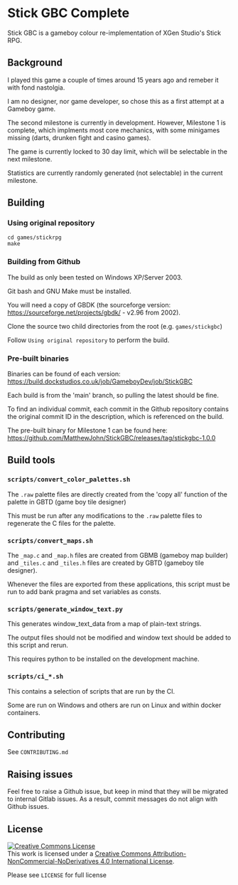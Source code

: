 
# Stick GBC Complete

Stick GBC is a gameboy colour re-implementation of XGen Studio's Stick RPG.

## Background

I played this game a couple of times around 15 years ago and remeber it with fond nastolgia.

I am no designer, nor game developer, so chose this as a first attempt at a Gameboy game.

The second milestone is currently in development. However, Milestone 1 is complete, which implments most core mechanics, with some minigames missing (darts, drunken fight and casino games).

The game is currently locked to 30 day limit, which will be selectable in the next milestone.

Statistics are currently randomly generated (not selectable) in the current milestone.


## Building

### Using original repository

    cd games/stickrpg
    make

### Building from Github

The build as only been tested on Windows XP/Server 2003.

Git bash and GNU Make must be installed.

You will need a copy of GBDK (the sourceforge version: https://sourceforge.net/projects/gbdk/ - v2.96 from 2002).

Clone the source two child directories from the root (e.g. `games/stickgbc`)

Follow `Using original repository` to perform the build.

### Pre-built binaries

Binaries can be found of each version: https://build.dockstudios.co.uk/job/GameboyDev/job/StickGBC

Each build is from the 'main' branch, so pulling the latest should be fine.

To find an individual commit, each commit in the Github repository contains the original commit ID in the description, which is referenced on the build.

The pre-built binary for Milestone 1 can be found here: https://github.com/MatthewJohn/StickGBC/releases/tag/stickgbc-1.0.0

## Build tools

### `scripts/convert_color_palettes.sh`

The `.raw` palette files are directly created from the 'copy all' function of the palette in GBTD (game boy tile designer)

This must be run after any modifications to the `.raw` palette files to regenerate the C files for the palette.

### `scripts/convert_maps.sh`

The `_map.c` and `_map.h` files are created from GBMB (gameboy map builder) and `_tiles.c` and `_tiles.h` files are created by GBTD (gameboy tile designer).

Whenever the files are exported from these applications, this script must be run to add bank pragma and set variables as consts.

### `scripts/generate_window_text.py`

This generates window_text_data from a map of plain-text strings.

The output files should not be modified and window text should be added to this script and rerun.

This requires python to be installed on the development machine.

### `scripts/ci_*.sh`

This contains a selection of scripts that are run by the CI.

Some are run on Windows and others are run on Linux and within docker containers.


## Contributing

See `CONTRIBUTING.md`

## Raising issues

Feel free to raise a Github issue, but keep in mind that they will be migrated to internal Gitlab issues.
As a result, commit messages do not align with Github issues.

## License

<a rel="license" href="http://creativecommons.org/licenses/by-nc-nd/4.0/"><img alt="Creative Commons License" style="border-width:0" src="https://i.creativecommons.org/l/by-nc-nd/4.0/88x31.png" /></a><br />This work is licensed under a <a rel="license" href="http://creativecommons.org/licenses/by-nc-nd/4.0/">Creative Commons Attribution-NonCommercial-NoDerivatives 4.0 International License</a>.

Please see `LICENSE` for full license
